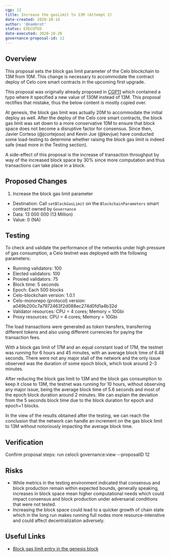 ```yaml
---
cgp: 12
title: Increase the gasLimit to 13M (Attempt 2)
date-created: 2020-10-14
author: '@nambrot'
status: EXECUTED
date-executed: 2020-10-20
governance-proposal-id: 12
---
```


## Overview

This proposal sets the block gas limit parameter of the Celo blockchain to 13M from 10M. This change is necessary to accommodate the contract deploy of Celo core smart contracts in the upcoming first upgrade.

This proposal was originally already proposed in [CGP11](../cgp-0011.md) which contained a typo where it specified a new value of 130M instead of 13M. This proposal rectifies that mistake, thus the below content is mostly copied over.

At genesis, the block gas limit was actually 20M to accommodate the initial deploy as well. After the deploy of the Celo core smart contracts, the block gas limit was set down to a more conservative 10M to ensure that block space does not become a disruptive factor for consensus. Since then, Javier Corteso (@jcortejoso) and Kevin Jue (@kevjue) have conducted some load-testing to determine whether raising the block gas limit is indeed safe (read more in the Testing section).

A side-effect of this proposal is the increase of transaction throughput by way of the increased block space by 30% since more computation and thus transactions can take place in a block.

## Proposed Changes

1. Increase the block gas limit parameter
  - Destination: Call `setBlockGasLimit` on the `BlockchainParameters` smart contract owned by `Governance`
  - Data: 13 000 000 (13 Million)
  - Value: 0 (NA)

## Testing

To check and validate the performance of the networks under high pressure of gas consumption, a Celo testnet was deployed with the following parameters:

- Running validators: 100
- Elected validators: 100
- Proxied validators: 75
- Block time: 5 seconds
- Epoch: Each 500 blocks
- Celo-blockchain version: 1.0.1
- Celo-monorepo (protocol) version: a049b200c7a7972463f2d088ec274d0fd1a4b32d
- Validator resources: CPU = 4 cores; Memory = 10Gbi
- Proxy resources: CPU = 4 cores; Memory = 10Gbi

The load transactions were generated as token transfers, transferring different tokens and also using different currencies for paying the transaction fees.

With a block gas limit of 17M and an equal constant load of 17M, the testnet was running for 6 hours and 45 minutes, with an average block time of 6.48 seconds. There were not any major stall of the network and the only issue observed was the duration of some epoch block, which took around 2-3 minutes.

After reducing the block gas limit to 13M and the block gas consumption to keep it close to 13M, the testnet was running for 10 hours, without observing any major issue, being the average block time of 5.6 seconds and most of the epoch block duration around 2 minutes. We can explain the deviation from the 5 seconds block time due to the block duration for epoch and epoch+1 blocks.

In the view of the results obtained after the testing, we can reach the conclusion that the network can handle an increment on the gas block limit to 13M without notoriously impacting the average block time.

## Verification

Confirm proposal steps: run celocli governance:view --proposalID 12

## Risks

- While metrics in the testing environment indicated that consensus and block production remain within expected bounds, generally speaking, increases in block space mean higher computational needs which could impact consensus and block production under adversarial conditions that were not tested.
- Increasing the block space could lead to a quicker growth of chain state which in the long run makes running full nodes more resource-intenstive and could affect decentralization adversely.

## Useful Links

* [Block gas limit entry in the genesis block](https://github.com/celo-org/celo-monorepo/blob/master/packages/celotool/genesis_rc1.json#L23)
